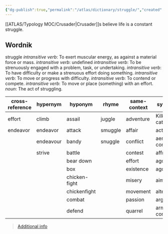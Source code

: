 ```yaml
---
{"dg-publish":true,"permalink":"/atlas/dictionary/struggle/","created":"","updated":"2023-04-02T17:23:55.401+02:00"}
---
```



[[ATLAS/Typology MOC/Crusader\|Crusader]]s believe life is a constant struggle. 

## Wordnik
struggle
*intransitive verb*: To exert muscular energy, as against a material force or mass.
*intransitive verb*: undefined
*intransitive verb*: To be strenuously engaged with a problem, task, or undertaking.
*intransitive verb*: To have difficulty or make a strenuous effort doing something.
*intransitive verb*: To move or progress with difficulty.
*intransitive verb*: To contend or compete.
*intransitive verb*: To move or place (something) with an effort.
*noun*: The act of struggling.

| cross-reference |hypernym |hyponym |rhyme |same-context |synonym |verb-form |
| --- | --- | --- | --- | --- | --- | --- |
| effort | climb | assail | juggle | adventure | Kilkenny cats | struggled |
| endeavor | endeavor | attack | smuggle | affair | action | struggles |
|  | endeavour | bandy | snuggle | conflict | aerial combat | struggling |
|  | strive | battle |  | contest | affray |  |
|  |  | bear down |  | effort | agonize |  |
|  |  | box |  | existence | agony |  |
|  |  | chicken-fight |  | misery | aim |  |
|  |  | chickenfight |  | movement | altercation |  |
|  |  | combat |  | passion | argument |  |
|  |  | defend |  | quarrel | armored combat |  |

> [Additional info](https://www.wordnik.com/words/struggle)
